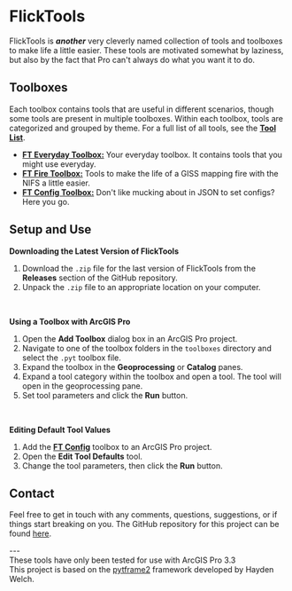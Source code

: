# FlickTools

FlickTools is ***another*** very cleverly named collection of tools and toolboxes to make life a little easier. These tools are motivated somewhat by laziness, but also by the fact that Pro can't always do what you want it to do.

## Toolboxes

Each toolbox contains tools that are useful in different scenarios, though some tools are present in multiple toolboxes. Within each toolbox, tools are categorized and grouped by theme. For a full list of all tools, see the **[Tool List](docs/FT_Tool_List.md)**.

- **[FT Everyday Toolbox:](docs/ft_everyday_toolbox.md)** Your everyday toolbox. It contains tools that you might use everyday.
- **[FT Fire Toolbox:](docs/ft_everyday_toolbox.md)** Tools to make the life of a GISS mapping fire with the NIFS a little easier.
- **[FT Config Toolbox:](docs/ft_everyday_toolbox.md)** Don't like mucking about in JSON to set configs? Here you go.

## Setup and Use

**Downloading the Latest Version of FlickTools**

1. Download the `.zip` file for the last version of FlickTools from the **Releases** section of the GitHub repository.
1. Unpack the `.zip` file to an appropriate location on your computer.

<br>

**Using a Toolbox with ArcGIS Pro**

1. Open the **Add Toolbox** dialog box in an ArcGIS Pro project.
1. Navigate to one of the toolbox folders in the `toolboxes` directory and select the `.pyt` toolbox file.
1. Expand the toolbox in the **Geoprocessing** or **Catalog** panes.
1. Expand a tool category within the toolbox and open a tool. The tool will open in the geoprocessing pane.
1. Set tool parameters and click the **Run** button.

<br>

**Editing Default Tool Values**

1. Add the **[FT Config](docs/FT_Config_Toolbox.md)** toolbox to an ArcGIS Pro project.
1. Open the **Edit Tool Defaults** tool.
1. Change the tool parameters, then click the **Run** button.


## Contact

Feel free to get in touch with any comments, questions, suggestions, or if things start breaking on you. The GitHub repository for this project can be found [here](https://github.com/kadenflick/FlickTools).

---<br>
These tools have only been tested for use with ArcGIS Pro 3.3<br>
This project is based on the [pytframe2](https://github.com/hwelch-fle/pytframe2) framework developed by Hayden Welch.
